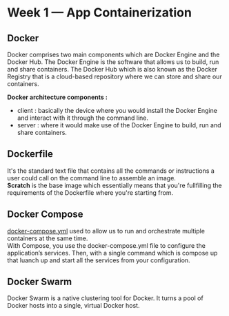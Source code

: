 # Week 1 — App Containerization

## Docker  

Docker comprises two main components which are Docker Engine and the Docker Hub. The Docker Engine is the software that allows us to build, run and share containers. The Docker Hub which is also known as the Docker Registry that is a cloud-based repository where we can store and share our containers.  

**Docker architecture components :**  

- client : basically the device where you would install the Docker Engine and interact with it through the command line.  
- server : where it would make use of the Docker Engine to build, run and share containers.  

## Dockerfile  

It's the standard text file that contains all the commands or instructions a user could call on the command line to assemble an image.  
**Scratch** is the base image which essentially means that you're fullfilling the requirements of the Dockerfile where you're starting from.  

## Docker Compose

[docker-compose.yml](../docker-compose.yml) used to allow us to run and orchestrate multiple containers at the same time.  
With Compose, you use the docker-compose.yml file to configure the application’s services. Then, with a single command which is compose up that luanch up and start all the services from your configuration.  

## Docker Swarm

Docker Swarm is a native clustering tool for Docker. It turns a pool of Docker hosts into a single, virtual Docker host.  
